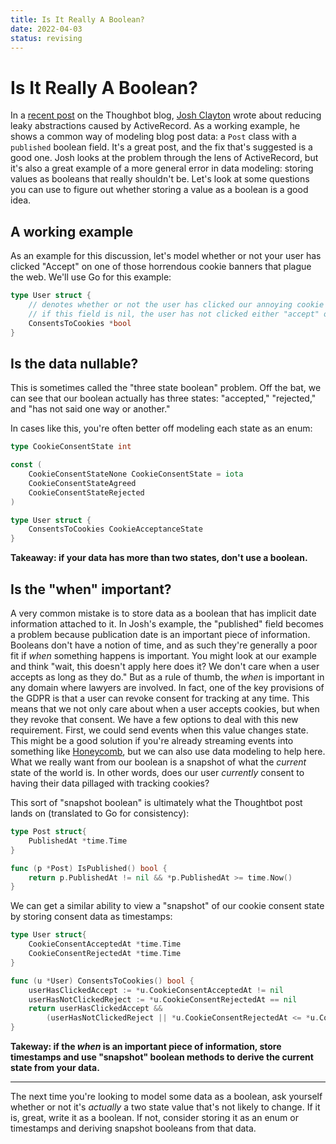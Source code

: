```yaml
---
title: Is It Really A Boolean?
date: 2022-04-03
status: revising
---
```


# Is It Really A Boolean?

In a [recent post](https://thoughtbot.com/blog/reducing-leaky-abstractions-introduced-by-activerecord) on the Thoughbot blog, [Josh Clayton](https://twitter.com/joshuaclayton) wrote about reducing leaky abstractions caused by ActiveRecord.
As a working example, he shows a common way of modeling blog post data: a `Post` class with a `published` boolean field.
It's a great post, and the fix that's suggested is a good one.
Josh looks at the problem through the lens of ActiveRecord, but it's also a great example of a more general error in data modeling: storing values as booleans that really shouldn't be.
Let's look at some questions you can use to figure out whether storing a value as a boolean is a good idea.

## A working example

As an example for this discussion, let's model whether or not your user has clicked "Accept" on one of those horrendous cookie banners that plague the web.
We'll use Go for this example:

```go
type User struct {
    // denotes whether or not the user has clicked our annoying cookie banner
    // if this field is nil, the user has not clicked either "accept" or "reject"
    ConsentsToCookies *bool
}
```

## Is the data nullable?

This is sometimes called the "three state boolean" problem.
Off the bat, we can see that our boolean actually has three states: "accepted," "rejected," and "has not said one way or another."

In cases like this, you're often better off modeling each state as an enum:

```go
type CookieConsentState int

const (
    CookieConsentStateNone CookieConsentState = iota
    CookieConsentStateAgreed
    CookieConsentStateRejected
)

type User struct {
    ConsentsToCookies CookieAcceptanceState
}
```

**Takeaway: if your data has more than two states, don't use a boolean.**

## Is the "when" important?

A very common mistake is to store data as a boolean that has implicit date information attached to it.
In Josh's example, the "published" field becomes a problem because publication date is an important piece of information.
Booleans don't have a notion of time, and as such they're generally a poor fit if _when_ something happens is important.
You might look at our example and think "wait, this doesn't apply here does it? We don't care when a user accepts as long as they do."
But as a rule of thumb, the _when_ is important in any domain where lawyers are involved.
In fact, one of the key provisions of the GDPR is that a user can revoke consent for tracking at any time. 
This means that we not only care about when a user accepts cookies, but when they revoke that consent.
We have a few options to deal with this new requirement.
First, we could send events when this value changes state.
This might be a good solution if you're already streaming events into something like [Honeycomb](https://honeycomb.io), 
but we can also use data modeling to help here.
What we really want from our boolean is a snapshot of what the _current_ state of the world is.
In other words, does our user _currently_ consent to having their data pillaged with tracking cookies?

This sort of "snapshot boolean" is ultimately what the Thoughtbot post lands on (translated to Go for consistency):

```go
type Post struct{
    PublishedAt *time.Time
}

func (p *Post) IsPublished() bool {
    return p.PublishedAt != nil && *p.PublishedAt >= time.Now()
}
```

We can get a similar ability to view a "snapshot" of our cookie consent state by storing consent data as timestamps:

```go
type User struct{
    CookieConsentAcceptedAt *time.Time
    CookieConsentRejectedAt *time.Time
}

func (u *User) ConsentsToCookies() bool {
    userHasClickedAccept := *u.CookieConsentAcceptedAt != nil
    userHasNotClickedReject := *u.CookieConsentRejectedAt == nil
    return userHasClickedAccept &&
        (userHasNotClickedReject || *u.CookieConsentRejectedAt <= *u.CookieConsentAcceptedAt)
}
```

**Takeway: if the _when_ is an important piece of information, store timestamps and use "snapshot" boolean methods to derive the current state from your data.**

---

The next time you're looking to model some data as a boolean, ask yourself whether or not it's _actually_ a two state value that's not likely to change.
If it is, great, write it as a boolean.
If not, consider storing it as an enum or timestamps and deriving snapshot booleans from that data.
